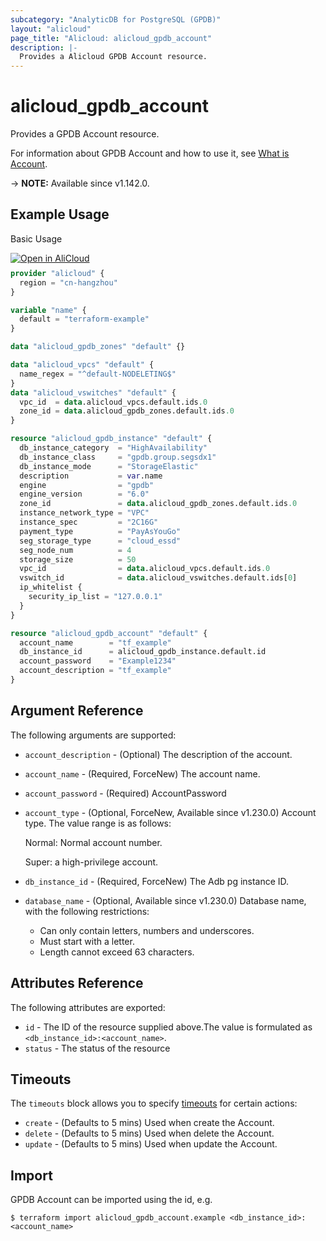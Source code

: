```yaml
---
subcategory: "AnalyticDB for PostgreSQL (GPDB)"
layout: "alicloud"
page_title: "Alicloud: alicloud_gpdb_account"
description: |-
  Provides a Alicloud GPDB Account resource.
---
```


# alicloud_gpdb_account

Provides a GPDB Account resource.

For information about GPDB Account and how to use it, see [What is Account](https://www.alibabacloud.com/help/doc-detail/86924.htm).

-> **NOTE:** Available since v1.142.0.

## Example Usage

Basic Usage

<div style="display: block;margin-bottom: 40px;"><div class="oics-button" style="float: right;position: absolute;margin-bottom: 10px;">
  <a href="https://api.aliyun.com/terraform?resource=alicloud_gpdb_account&exampleId=32410332-99b6-368a-bfc8-d78a60558e39415edfab&activeTab=example&spm=docs.r.gpdb_account.0.3241033299&intl_lang=EN_US" target="_blank">
    <img alt="Open in AliCloud" src="https://img.alicdn.com/imgextra/i1/O1CN01hjjqXv1uYUlY56FyX_!!6000000006049-55-tps-254-36.svg" style="max-height: 44px; max-width: 100%;">
  </a>
</div></div>

```terraform
provider "alicloud" {
  region = "cn-hangzhou"
}

variable "name" {
  default = "terraform-example"
}

data "alicloud_gpdb_zones" "default" {}

data "alicloud_vpcs" "default" {
  name_regex = "^default-NODELETING$"
}
data "alicloud_vswitches" "default" {
  vpc_id  = data.alicloud_vpcs.default.ids.0
  zone_id = data.alicloud_gpdb_zones.default.ids.0
}

resource "alicloud_gpdb_instance" "default" {
  db_instance_category  = "HighAvailability"
  db_instance_class     = "gpdb.group.segsdx1"
  db_instance_mode      = "StorageElastic"
  description           = var.name
  engine                = "gpdb"
  engine_version        = "6.0"
  zone_id               = data.alicloud_gpdb_zones.default.ids.0
  instance_network_type = "VPC"
  instance_spec         = "2C16G"
  payment_type          = "PayAsYouGo"
  seg_storage_type      = "cloud_essd"
  seg_node_num          = 4
  storage_size          = 50
  vpc_id                = data.alicloud_vpcs.default.ids.0
  vswitch_id            = data.alicloud_vswitches.default.ids[0]
  ip_whitelist {
    security_ip_list = "127.0.0.1"
  }
}

resource "alicloud_gpdb_account" "default" {
  account_name        = "tf_example"
  db_instance_id      = alicloud_gpdb_instance.default.id
  account_password    = "Example1234"
  account_description = "tf_example"
}
```

## Argument Reference

The following arguments are supported:
* `account_description` - (Optional) The description of the account.
* `account_name` - (Required, ForceNew) The account name.
* `account_password` - (Required) AccountPassword
* `account_type` - (Optional, ForceNew, Available since v1.230.0) Account type. The value range is as follows:

  Normal: Normal account number.

  Super: a high-privilege account.
* `db_instance_id` - (Required, ForceNew) The Adb pg instance ID.
* `database_name` - (Optional, Available since v1.230.0) Database name, with the following restrictions:
  - Can only contain letters, numbers and underscores.
  - Must start with a letter.
  - Length cannot exceed 63 characters.

## Attributes Reference

The following attributes are exported:
* `id` - The ID of the resource supplied above.The value is formulated as `<db_instance_id>:<account_name>`.
* `status` - The status of the resource

## Timeouts

The `timeouts` block allows you to specify [timeouts](https://www.terraform.io/docs/configuration-0-11/resources.html#timeouts) for certain actions:
* `create` - (Defaults to 5 mins) Used when create the Account.
* `delete` - (Defaults to 5 mins) Used when delete the Account.
* `update` - (Defaults to 5 mins) Used when update the Account.

## Import

GPDB Account can be imported using the id, e.g.

```shell
$ terraform import alicloud_gpdb_account.example <db_instance_id>:<account_name>
```